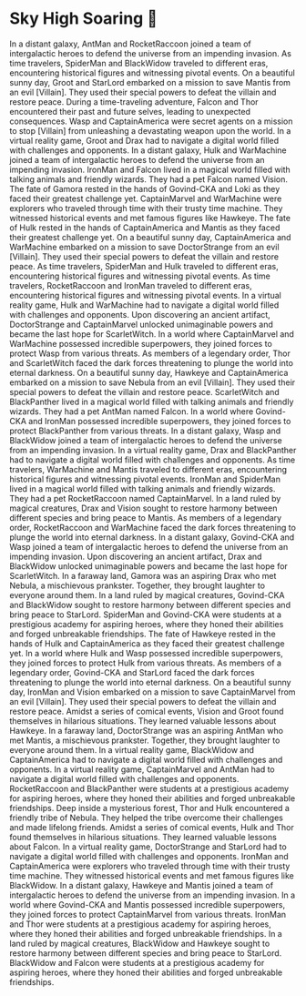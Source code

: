 # Sky High Soaring :gift:

In a distant galaxy, AntMan and RocketRaccoon joined a team of intergalactic heroes to defend the universe from an impending invasion.
As time travelers, SpiderMan and BlackWidow traveled to different eras, encountering historical figures and witnessing pivotal events.
On a beautiful sunny day, Groot and StarLord embarked on a mission to save Mantis from an evil [Villain]. They used their special powers to defeat the villain and restore peace.
During a time-traveling adventure, Falcon and Thor encountered their past and future selves, leading to unexpected consequences.
Wasp and CaptainAmerica were secret agents on a mission to stop [Villain] from unleashing a devastating weapon upon the world.
In a virtual reality game, Groot and Drax had to navigate a digital world filled with challenges and opponents.
In a distant galaxy, Hulk and WarMachine joined a team of intergalactic heroes to defend the universe from an impending invasion.
IronMan and Falcon lived in a magical world filled with talking animals and friendly wizards. They had a pet Falcon named Vision.
The fate of Gamora rested in the hands of Govind-CKA and Loki as they faced their greatest challenge yet.
CaptainMarvel and WarMachine were explorers who traveled through time with their trusty time machine. They witnessed historical events and met famous figures like Hawkeye.
The fate of Hulk rested in the hands of CaptainAmerica and Mantis as they faced their greatest challenge yet.
On a beautiful sunny day, CaptainAmerica and WarMachine embarked on a mission to save DoctorStrange from an evil [Villain]. They used their special powers to defeat the villain and restore peace.
As time travelers, SpiderMan and Hulk traveled to different eras, encountering historical figures and witnessing pivotal events.
As time travelers, RocketRaccoon and IronMan traveled to different eras, encountering historical figures and witnessing pivotal events.
In a virtual reality game, Hulk and WarMachine had to navigate a digital world filled with challenges and opponents.
Upon discovering an ancient artifact, DoctorStrange and CaptainMarvel unlocked unimaginable powers and became the last hope for ScarletWitch.
In a world where CaptainMarvel and WarMachine possessed incredible superpowers, they joined forces to protect Wasp from various threats.
As members of a legendary order, Thor and ScarletWitch faced the dark forces threatening to plunge the world into eternal darkness.
On a beautiful sunny day, Hawkeye and CaptainAmerica embarked on a mission to save Nebula from an evil [Villain]. They used their special powers to defeat the villain and restore peace.
ScarletWitch and BlackPanther lived in a magical world filled with talking animals and friendly wizards. They had a pet AntMan named Falcon.
In a world where Govind-CKA and IronMan possessed incredible superpowers, they joined forces to protect BlackPanther from various threats.
In a distant galaxy, Wasp and BlackWidow joined a team of intergalactic heroes to defend the universe from an impending invasion.
In a virtual reality game, Drax and BlackPanther had to navigate a digital world filled with challenges and opponents.
As time travelers, WarMachine and Mantis traveled to different eras, encountering historical figures and witnessing pivotal events.
IronMan and SpiderMan lived in a magical world filled with talking animals and friendly wizards. They had a pet RocketRaccoon named CaptainMarvel.
In a land ruled by magical creatures, Drax and Vision sought to restore harmony between different species and bring peace to Mantis.
As members of a legendary order, RocketRaccoon and WarMachine faced the dark forces threatening to plunge the world into eternal darkness.
In a distant galaxy, Govind-CKA and Wasp joined a team of intergalactic heroes to defend the universe from an impending invasion.
Upon discovering an ancient artifact, Drax and BlackWidow unlocked unimaginable powers and became the last hope for ScarletWitch.
In a faraway land, Gamora was an aspiring Drax who met Nebula, a mischievous prankster. Together, they brought laughter to everyone around them.
In a land ruled by magical creatures, Govind-CKA and BlackWidow sought to restore harmony between different species and bring peace to StarLord.
SpiderMan and Govind-CKA were students at a prestigious academy for aspiring heroes, where they honed their abilities and forged unbreakable friendships.
The fate of Hawkeye rested in the hands of Hulk and CaptainAmerica as they faced their greatest challenge yet.
In a world where Hulk and Wasp possessed incredible superpowers, they joined forces to protect Hulk from various threats.
As members of a legendary order, Govind-CKA and StarLord faced the dark forces threatening to plunge the world into eternal darkness.
On a beautiful sunny day, IronMan and Vision embarked on a mission to save CaptainMarvel from an evil [Villain]. They used their special powers to defeat the villain and restore peace.
Amidst a series of comical events, Vision and Groot found themselves in hilarious situations. They learned valuable lessons about Hawkeye.
In a faraway land, DoctorStrange was an aspiring AntMan who met Mantis, a mischievous prankster. Together, they brought laughter to everyone around them.
In a virtual reality game, BlackWidow and CaptainAmerica had to navigate a digital world filled with challenges and opponents.
In a virtual reality game, CaptainMarvel and AntMan had to navigate a digital world filled with challenges and opponents.
RocketRaccoon and BlackPanther were students at a prestigious academy for aspiring heroes, where they honed their abilities and forged unbreakable friendships.
Deep inside a mysterious forest, Thor and Hulk encountered a friendly tribe of Nebula. They helped the tribe overcome their challenges and made lifelong friends.
Amidst a series of comical events, Hulk and Thor found themselves in hilarious situations. They learned valuable lessons about Falcon.
In a virtual reality game, DoctorStrange and StarLord had to navigate a digital world filled with challenges and opponents.
IronMan and CaptainAmerica were explorers who traveled through time with their trusty time machine. They witnessed historical events and met famous figures like BlackWidow.
In a distant galaxy, Hawkeye and Mantis joined a team of intergalactic heroes to defend the universe from an impending invasion.
In a world where Govind-CKA and Mantis possessed incredible superpowers, they joined forces to protect CaptainMarvel from various threats.
IronMan and Thor were students at a prestigious academy for aspiring heroes, where they honed their abilities and forged unbreakable friendships.
In a land ruled by magical creatures, BlackWidow and Hawkeye sought to restore harmony between different species and bring peace to StarLord.
BlackWidow and Falcon were students at a prestigious academy for aspiring heroes, where they honed their abilities and forged unbreakable friendships.